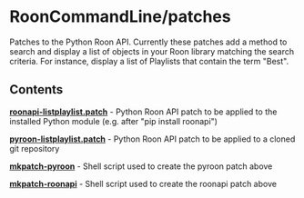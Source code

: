 RoonCommandLine/patches
=======================

Patches to the Python Roon API. Currently these patches add a method to search and display a list of objects in your Roon library matching the search criteria. For instance, display a list of Playlists that contain the term "Best".

Contents
--------

[**roonapi-listplaylist.patch**](RoonCommandLine/patches/roonapi-listplaylist.patch) - Python Roon API patch to be applied to the installed Python module (e.g. after "pip install roonapi")

[**pyroon-listplaylist.patch**](RoonCommandLine/patches/pyroon-listplaylist.patch) - Python Roon API patch to be applied to a cloned git repository

[**mkpatch-pyroon**](RoonCommandLine/patches/mkpatch-pyroon) - Shell script used to create the pyroon patch above

[**mkpatch-roonapi**](RoonCommandLine/patches/mkpatch-roonapi) - Shell script used to create the roonapi patch above
